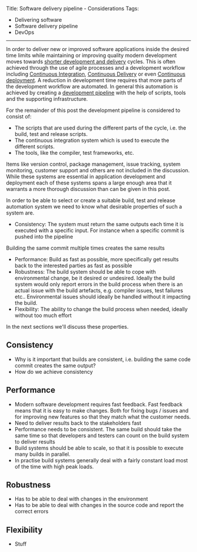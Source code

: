 Title: Software delivery pipeline - Considerations
Tags:
  - Delivering software
  - Software delivery pipeline
  - DevOps
---

In order to deliver new or improved software applications inside the desired
time limits while maintaining or improving quality modern development moves towards
[shorter development and delivery](https://techbeacon.com/doing-continuous-delivery-focus-first-reducing-release-cycle-times)
cycles. This is often achieved through the use of agile processes and a development
workflow including [Continuous Integration](https://en.wikipedia.org/wiki/Continuous_integration),
[Continuous Delivery](https://en.wikipedia.org/wiki/Continuous_delivery)
or even [Continuous deployment](https://www.agilealliance.org/glossary/continuous-deployment).
A reduction in development time requires that more parts of the development workflow
are automated. In general this automation is achieved by creating a
[development pipeline](http://www.informit.com/articles/article.aspx?p=1621865&seqNum=2)
with the help of scripts, tools and the supporting infrastructure.

For the remainder of this post the development pipeline is considered
to consist of:

- The scripts that are used during the different parts of the cycle, i.e. the build, test
  and release scripts.
- The continuous integration system which is used to execute the different scripts.
- The tools, like the compiler, test frameworks, etc.

Items like version control, package management, issue tracking, system monitoring,
customer support and others are not included in the discussion. While these systems
are essential in application development and deployment each of these systems spans
a large enough area that it warrants a more thorough discussion than can be given in
this post.

In order to be able to select or create a suitable build, test and release automation
system we need to know what desirable properties of such a system are.

- Consistency: The system must return the same outputs each time it is executed with a
  specific input. For instance when a specific commit is pushed into the pipeline

Building the same commit multiple times creates the same results
- Performance: Build as fast as possible, more specifically get results back to the
  interested parties as fast as possible
- Robustness: The build system should be able to cope with environmental change, be it
  desired or undesired. Ideally the build system would only report errors in the build
  process when there is an actual issue with the build artefacts, e.g. compiler issues,
  test failures etc.. Environmental issues should ideally be handled without
  it impacting the build.
- Flexibility: The ability to change the build process when needed, ideally without too
  much effort

In the next sections we'll discuss these properties.

## Consistency

- Why is it important that builds are consistent, i.e. building the same code commit creates the same
  output?
- How do we achieve consistency


## Performance

- Modern software development requires fast feedback. Fast feedback means that it is
  easy to make changes. Both for fixing bugs / issues and for improving new features so
  that they match what the customer needs.
- Need to deliver results back to the stakeholders fast
- Performance needs to be consistent. The same build should take the same time so that
  developers and testers can count on the build system to deliver results
- Build systems should be able to scale, so that it is possible to execute many builds
  in parallel.
- In practise build systems generally deal with a fairly constant load most of the time
  with high peak loads.

## Robustness

- Has to be able to deal with changes in the environment
- Has to be able to deal with changes in the source code and report the correct
  errors

## Flexibility


- Stuff